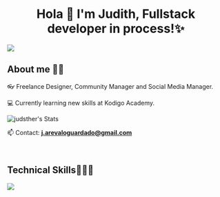 

<!--
**judsther/judsther** is a ✨ _special_ ✨ repository because its `README.md` (this file) appears on your GitHub profile.

Here are some ideas to get you started:

- 🔭 I’m currently working on ...
- 🌱 I’m currently learning ...
- 👯 I’m looking to collaborate on ...
- 🤔 I’m looking for help with ...
- 💬 Ask me about ...
- 📫 How to reach me: ...
- 😄 Pronouns: ...
- ⚡ Fun fact: ...
-->

<h1 align="center">Hola 👋  I'm Judith, Fullstack developer in process!✨ </h1> 

<!--horizontal divider(gradiant)-->
<img src="https://user-images.githubusercontent.com/73097560/115834477-dbab4500-a447-11eb-908a-139a6edaec5c.gif">


<h2>About me 👩🏻</h2>
<!--Intro start-->

<p align="left">

👓 Freelance Designer, Community Manager and Social Media Manager. 

💻 Currently learning new skills at Kodigo Academy.

![judsther's Stats](https://github-readme-stats.vercel.app/api?username=judsther&theme=tokyonight&show_icons=true&hide_border=true&count_private=true)



📫 Contact: **j.arevaloguardado@gmail.com**
<!--Intro end-->
  </p>
<br>


<h2 >Technical Skills👨🏻‍💻</h2>
<!--tech stack icons-->
<p align="left">
  <a href="https://skillicons.dev">
    <img src="https://skillicons.dev/icons?i=css,html,js,react,git,github,ai,ps&perline=12" />
  </a>
</p>
<br>

